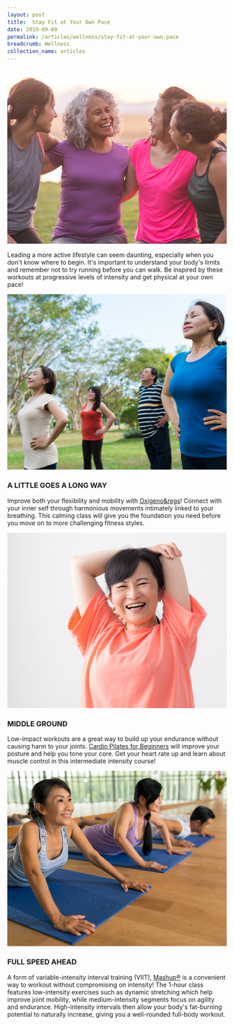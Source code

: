 ```yaml
---
layout: post
title:  Stay Fit at Your Own Pace
date: 2019-09-09
permalink: /articles/wellness/stay-fit-at-your-own-pace
breadcrumb: Wellness
collection_name: articles
---
```

![Stay Fit at Your Own Pace](/images/content-articles/wellness/stay-fit-at-your-own-pace-img1.jpg)

Leading a more active lifestyle can seem daunting, especially when you don't know where to begin. It's important to understand your body's limits and remember not to try running before you can walk. Be inspired by these workouts at progressive levels of intensity and get physical at your own pace! 

![Stay Fit at Your Own Pace](/images/content-articles/wellness/stay-fit-at-your-own-pace-img2.jpg)

### A LITTLE GOES A LONG WAY
Improve both your flexibility and mobility with [Oxigeno&regs](../../course-directory/health-and-wellness/#oxigeno)! Connect with your inner self through harmonious movements intimately linked to your breathing. This calming class will give you the foundation you need before you move on to more challenging fitness styles.

![Stay Fit at Your Own Pace](/images/content-articles/wellness/stay-fit-at-your-own-pace-img3.jpg)

### MIDDLE GROUND
Low-impact workouts are a great way to build up your endurance without causing harm to your joints. [Cardio Pilates for Beginners](../../course-directory/health-and-wellness/#cardio-pilates-for-beginners) will improve your posture and help you tone your core. Get your heart rate up and learn about muscle control in this intermediate intensity course!

![Stay Fit at Your Own Pace](/images/content-articles/wellness/stay-fit-at-your-own-pace-img4.jpg)

### FULL SPEED AHEAD
A form of variable-intensity interval training (VIIT), [Mashup®](../../course-directory/health-and-wellness/#mashup) is a convenient way to workout without compromising on intensity! The 1-hour class features low-intensity exercises such as dynamic stretching which help improve joint mobility, while medium-intensity segments focus on agility and endurance. High-intensity intervals then allow your body's fat-burning potential to naturally increase, giving you a well-rounded full-body workout.